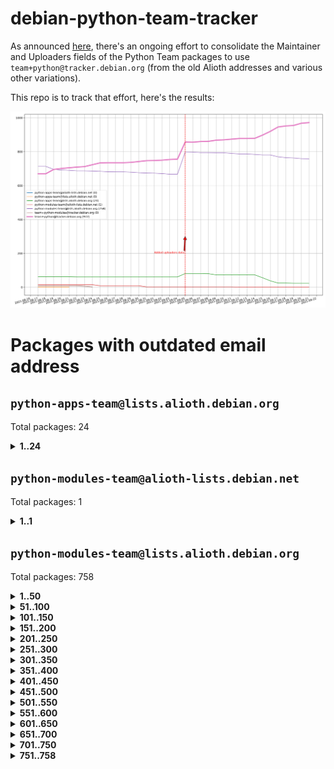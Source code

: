 # debian-python-team-tracker



As announced [here](https://lists.debian.org/debian-python/2021/08/msg00006.html), there's an ongoing effort to consolidate the Maintainer and Uploaders fields of the Python Team packages to use `team+python@tracker.debian.org` (from the old Alioth addresses and various other variations).



This repo is to track that effort, here's the results:



![Python team emails](images/python_team_emails.svg)


# Packages with outdated email address

## `python-apps-team@lists.alioth.debian.org`
Total packages: 24
<details>
<summary><b>1..24</b></summary>


| # | Package | Version |
| --- | --- | --- |
| 1 | [alot](https://tracker.debian.org/alot) | 0.9.1-2 |
| 2 | [archmage](https://tracker.debian.org/archmage) | 1:0.4.2.1-1 |
| 3 | [beets](https://tracker.debian.org/beets) | 1.4.9-7 |
| 4 | [ctop](https://tracker.debian.org/ctop) | 1.0.0-2.1 |
| 5 | [cython](https://tracker.debian.org/cython) | 0.29.14-1 |
| 6 | [db2twitter](https://tracker.debian.org/db2twitter) | 0.6-1.1 |
| 7 | [dodgy](https://tracker.debian.org/dodgy) | 0.1.9-3 |
| 8 | [etm](https://tracker.debian.org/etm) | 3.2.30-1.1 |
| 9 | [firmware-microbit-micropython](https://tracker.debian.org/firmware-microbit-micropython) | 1.0.1-2 |
| 10 | [flatlatex](https://tracker.debian.org/flatlatex) | 0.8-1.1 |
| 11 | [freealchemist](https://tracker.debian.org/freealchemist) | 0.5-1.1 |
| 12 | [kanboard-cli](https://tracker.debian.org/kanboard-cli) | 0.0.2-1.1 |
| 13 | [lightyears](https://tracker.debian.org/lightyears) | 1.4-2 |
| 14 | [muttdown](https://tracker.debian.org/muttdown) | 0.3.4-1 |
| 15 | [pelican](https://tracker.debian.org/pelican) | 4.0.1+dfsg-1.1 |
| 16 | [pipenv](https://tracker.debian.org/pipenv) | 11.9.0-1.1 |
| 17 | [prospector](https://tracker.debian.org/prospector) | 1.1.7-2 |
| 18 | [pybik](https://tracker.debian.org/pybik) | 3.0-3.1 |
| 19 | [radon](https://tracker.debian.org/radon) | 4.1.0+dfsg-1 |
| 20 | [retweet](https://tracker.debian.org/retweet) | 0.10-1.1 |
| 21 | [sen](https://tracker.debian.org/sen) | 0.6.1-0.1 |
| 22 | [sinntp](https://tracker.debian.org/sinntp) | 1.6-1.2 |
| 23 | [smem](https://tracker.debian.org/smem) | 1.5-1.1 |
| 24 | [voltron](https://tracker.debian.org/voltron) | 0.1.7+git20200109-1.1 |
</details>

## `python-modules-team@alioth-lists.debian.net`
Total packages: 1
<details>
<summary><b>1..1</b></summary>


| # | Package | Version |
| --- | --- | --- |
| 1 | [setuptools-scm](https://tracker.debian.org/setuptools-scm) | 4.1.2-3 |
</details>

## `python-modules-team@lists.alioth.debian.org`
Total packages: 758
<details>
<summary><b>1..50</b></summary>


| # | Package | Version |
| --- | --- | --- |
| 1 | [aiowsgi](https://tracker.debian.org/aiowsgi) | 0.7-1.1 |
| 2 | [anorack](https://tracker.debian.org/anorack) | 0.2.7-1 |
| 3 | [anosql](https://tracker.debian.org/anosql) | 1.0.1-1 |
| 4 | [appdirs](https://tracker.debian.org/appdirs) | 1.4.4-1 |
| 5 | [asn1crypto](https://tracker.debian.org/asn1crypto) | 1.4.0-1 |
| 6 | [astral](https://tracker.debian.org/astral) | 1.6.1-2 |
| 7 | [authheaders](https://tracker.debian.org/authheaders) | 0.13.0-1 |
| 8 | [authres](https://tracker.debian.org/authres) | 1.2.0-2 |
| 9 | [automat](https://tracker.debian.org/automat) | 20.2.0-1 |
| 10 | [azure-cosmos-table-python](https://tracker.debian.org/azure-cosmos-table-python) | 1.0.5+git20191025-5 |
| 11 | [babelfish](https://tracker.debian.org/babelfish) | 0.5.4-3 |
| 12 | [bdist-nsi](https://tracker.debian.org/bdist-nsi) | 0.1.5-2 |
| 13 | [behave](https://tracker.debian.org/behave) | 1.2.6-3 |
| 14 | [bernhard](https://tracker.debian.org/bernhard) | 0.2.6-2 |
| 15 | [betamax](https://tracker.debian.org/betamax) | 0.8.1-2 |
| 16 | [bibtexparser](https://tracker.debian.org/bibtexparser) | 1.1.0+ds-3 |
| 17 | [binaryornot](https://tracker.debian.org/binaryornot) | 0.4.4+dfsg-4 |
| 18 | [bitstruct](https://tracker.debian.org/bitstruct) | 8.9.0-1 |
| 19 | [blessings](https://tracker.debian.org/blessings) | 1.6-3 |
| 20 | [blinker](https://tracker.debian.org/blinker) | 1.4+dfsg1-0.3 |
| 21 | [bottleneck](https://tracker.debian.org/bottleneck) | 1.2.1+ds1-2 |
| 22 | [case](https://tracker.debian.org/case) | 1.5.3+dfsg-3 |
| 23 | [celery-batches](https://tracker.debian.org/celery-batches) | 0.2-2 |
| 24 | [celery-haystack](https://tracker.debian.org/celery-haystack) | 0.10-4 |
| 25 | [cerealizer](https://tracker.debian.org/cerealizer) | 0.8.1-3 |
| 26 | [chardet](https://tracker.debian.org/chardet) | 4.0.0-1 |
| 27 | [chargebee-python](https://tracker.debian.org/chargebee-python) | 1.6.6-1 |
| 28 | [chargebee2-python](https://tracker.debian.org/chargebee2-python) | 2.7.3-1 |
| 29 | [circuits](https://tracker.debian.org/circuits) | 3.1.0+ds1-2 |
| 30 | [codicefiscale](https://tracker.debian.org/codicefiscale) | 0.9+ds0-2 |
| 31 | [colorclass](https://tracker.debian.org/colorclass) | 2.2.0-2.1 |
| 32 | [colorspacious](https://tracker.debian.org/colorspacious) | 1.1.2-2 |
| 33 | [commonmark](https://tracker.debian.org/commonmark) | 0.9.1-3 |
| 34 | [configobj](https://tracker.debian.org/configobj) | 5.0.6-4 |
| 35 | [constantly](https://tracker.debian.org/constantly) | 15.1.0-2 |
| 36 | [contextlib2](https://tracker.debian.org/contextlib2) | 0.6.0.post1-1 |
| 37 | [cookiecutter](https://tracker.debian.org/cookiecutter) | 1.6.0-4 |
| 38 | [coreapi](https://tracker.debian.org/coreapi) | 2.3.3-4 |
| 39 | [coreschema](https://tracker.debian.org/coreschema) | 0.0.4-3 |
| 40 | [cov-core](https://tracker.debian.org/cov-core) | 1.15.0-3 |
| 41 | [cppy](https://tracker.debian.org/cppy) | 1.1.0-2 |
| 42 | [cram](https://tracker.debian.org/cram) | 0.7-4 |
| 43 | [cssutils](https://tracker.debian.org/cssutils) | 1.0.2-3 |
| 44 | [d2to1](https://tracker.debian.org/d2to1) | 0.2.12-2 |
| 45 | [deap](https://tracker.debian.org/deap) | 1.3.1-2 |
| 46 | [debiancontributors](https://tracker.debian.org/debiancontributors) | 0.7.8-2 |
| 47 | [defusedxml](https://tracker.debian.org/defusedxml) | 0.6.0-2 |
| 48 | [devpi-common](https://tracker.debian.org/devpi-common) | 3.2.2-1.1 |
| 49 | [django-ajax-selects](https://tracker.debian.org/django-ajax-selects) | 1.7.0-3 |
| 50 | [django-anymail](https://tracker.debian.org/django-anymail) | 7.1.0-1 |
</details>
<details>
<summary><b>51..100</b></summary>

| # | Package | Version |
| --- | --- | --- |
| 51 | [django-bitfield](https://tracker.debian.org/django-bitfield) | 1.9.6-2 |
| 52 | [django-countries](https://tracker.debian.org/django-countries) | 6.0-1 |
| 53 | [django-dirtyfields](https://tracker.debian.org/django-dirtyfields) | 1.3.1-2 |
| 54 | [django-downloadview](https://tracker.debian.org/django-downloadview) | 2.1.1-1 |
| 55 | [django-environ](https://tracker.debian.org/django-environ) | 0.4.4-2 |
| 56 | [django-filter](https://tracker.debian.org/django-filter) | 2.4.0-1 |
| 57 | [django-fsm-admin](https://tracker.debian.org/django-fsm-admin) | 1.2.4-2 |
| 58 | [django-guardian](https://tracker.debian.org/django-guardian) | 2.0.0-2 |
| 59 | [django-hvad](https://tracker.debian.org/django-hvad) | 1.8.0-1.1 |
| 60 | [django-impersonate](https://tracker.debian.org/django-impersonate) | 1.5-1 |
| 61 | [django-js-reverse](https://tracker.debian.org/django-js-reverse) | 0.7.3-1.1 |
| 62 | [django-macaddress](https://tracker.debian.org/django-macaddress) | 1.5.0-2 |
| 63 | [django-maintenancemode](https://tracker.debian.org/django-maintenancemode) | 0.11.3-1 |
| 64 | [django-markupfield](https://tracker.debian.org/django-markupfield) | 2.0.0-1 |
| 65 | [django-memoize](https://tracker.debian.org/django-memoize) | 2.2.0+dfsg-1 |
| 66 | [django-nose](https://tracker.debian.org/django-nose) | 1.4.6-2.1 |
| 67 | [django-notification](https://tracker.debian.org/django-notification) | 1.2.0-3 |
| 68 | [django-organizations](https://tracker.debian.org/django-organizations) | 1.1.2-1 |
| 69 | [django-pagination](https://tracker.debian.org/django-pagination) | 1.0.7-4 |
| 70 | [django-paintstore](https://tracker.debian.org/django-paintstore) | 0.2-4 |
| 71 | [django-picklefield](https://tracker.debian.org/django-picklefield) | 3.0.1-1 |
| 72 | [django-pipeline](https://tracker.debian.org/django-pipeline) | 1.6.14-3 |
| 73 | [django-q](https://tracker.debian.org/django-q) | 1.2.1-1 |
| 74 | [django-recurrence](https://tracker.debian.org/django-recurrence) | 1.10.3-1 |
| 75 | [django-redis-sessions](https://tracker.debian.org/django-redis-sessions) | 0.6.1-2 |
| 76 | [django-sass-processor](https://tracker.debian.org/django-sass-processor) | 0.8.2-1 |
| 77 | [django-setuptest](https://tracker.debian.org/django-setuptest) | 0.2.1-4 |
| 78 | [django-simple-redis-admin](https://tracker.debian.org/django-simple-redis-admin) | 1.4.0-2 |
| 79 | [django-stronghold](https://tracker.debian.org/django-stronghold) | 0.3.0+debian-2 |
| 80 | [django-uwsgi](https://tracker.debian.org/django-uwsgi) | 0.2.2-2 |
| 81 | [django-webpack-loader](https://tracker.debian.org/django-webpack-loader) | 0.6.0-2 |
| 82 | [django-websocket-redis](https://tracker.debian.org/django-websocket-redis) | 0.4.7-2 |
| 83 | [django-wkhtmltopdf](https://tracker.debian.org/django-wkhtmltopdf) | 3.3.0-1 |
| 84 | [django-xmlrpc](https://tracker.debian.org/django-xmlrpc) | 0.1.8-2 |
| 85 | [djangorestframework-api-key](https://tracker.debian.org/djangorestframework-api-key) | 2.0.0-2 |
| 86 | [djangorestframework-filters](https://tracker.debian.org/djangorestframework-filters) | 1.0.0.dev0-1 |
| 87 | [dkimpy](https://tracker.debian.org/dkimpy) | 1.0.5-1 |
| 88 | [dnsdiag](https://tracker.debian.org/dnsdiag) | 1.7.0-1 |
| 89 | [dnspython](https://tracker.debian.org/dnspython) | 2.0.0-1 |
| 90 | [dockerpty](https://tracker.debian.org/dockerpty) | 0.4.1-2 |
| 91 | [dominate](https://tracker.debian.org/dominate) | 2.3.1-2 |
| 92 | [doublex](https://tracker.debian.org/doublex) | 1.9.2-1 |
| 93 | [drf-generators](https://tracker.debian.org/drf-generators) | 0.5.0-1 |
| 94 | [easyprocess](https://tracker.debian.org/easyprocess) | 0.2.5-2 |
| 95 | [elasticsearch-curator](https://tracker.debian.org/elasticsearch-curator) | 5.8.1-1 |
| 96 | [entrypoints](https://tracker.debian.org/entrypoints) | 0.3-3 |
| 97 | [enum34](https://tracker.debian.org/enum34) | 1.1.6-4 |
| 98 | [enzyme](https://tracker.debian.org/enzyme) | 0.4.1-2 |
| 99 | [exam](https://tracker.debian.org/exam) | 0.10.5-3 |
| 100 | [factory-boy](https://tracker.debian.org/factory-boy) | 2.11.1-3 |
</details>
<details>
<summary><b>101..150</b></summary>

| # | Package | Version |
| --- | --- | --- |
| 101 | [faker](https://tracker.debian.org/faker) | 0.9.3-0.1 |
| 102 | [fakesleep](https://tracker.debian.org/fakesleep) | 0.1-2 |
| 103 | [fastchunking](https://tracker.debian.org/fastchunking) | 0.0.3-2 |
| 104 | [fastkml](https://tracker.debian.org/fastkml) | 0.11-3 |
| 105 | [feedgenerator](https://tracker.debian.org/feedgenerator) | 1.9-2 |
| 106 | [flake8-docstrings](https://tracker.debian.org/flake8-docstrings) | 1.1.0-1.1 |
| 107 | [flake8-polyfill](https://tracker.debian.org/flake8-polyfill) | 1.0.2-2 |
| 108 | [flask-api](https://tracker.debian.org/flask-api) | 1.1+dfsg-1.1 |
| 109 | [flask-assets](https://tracker.debian.org/flask-assets) | 2.0-1 |
| 110 | [flask-babelex](https://tracker.debian.org/flask-babelex) | 0.9.4-1 |
| 111 | [flask-bcrypt](https://tracker.debian.org/flask-bcrypt) | 0.7.1-2 |
| 112 | [flask-compress](https://tracker.debian.org/flask-compress) | 1.4.0-3 |
| 113 | [flask-gravatar](https://tracker.debian.org/flask-gravatar) | 0.4.2-2 |
| 114 | [flask-htmlmin](https://tracker.debian.org/flask-htmlmin) | 1.3.2-2 |
| 115 | [flask-ldapconn](https://tracker.debian.org/flask-ldapconn) | 0.7.2-1.1 |
| 116 | [flask-limiter](https://tracker.debian.org/flask-limiter) | 1.0.1-2 |
| 117 | [flask-login](https://tracker.debian.org/flask-login) | 0.5.0-1 |
| 118 | [flask-mail](https://tracker.debian.org/flask-mail) | 0.9.1+dfsg1-1.1 |
| 119 | [flask-mongoengine](https://tracker.debian.org/flask-mongoengine) | 0.9.3-4 |
| 120 | [flask-multistatic](https://tracker.debian.org/flask-multistatic) | 1.0-2 |
| 121 | [flask-paranoid](https://tracker.debian.org/flask-paranoid) | 0.2.0-3.1 |
| 122 | [flask-principal](https://tracker.debian.org/flask-principal) | 0.4.0-2 |
| 123 | [flask-script](https://tracker.debian.org/flask-script) | 2.0.6-2 |
| 124 | [flask-silk](https://tracker.debian.org/flask-silk) | 0.2-18 |
| 125 | [flask-wtf](https://tracker.debian.org/flask-wtf) | 0.14.3-1 |
| 126 | [flufl.bounce](https://tracker.debian.org/flufl.bounce) | 3.0.1-1 |
| 127 | [flufl.enum](https://tracker.debian.org/flufl.enum) | 4.1.1-3 |
| 128 | [flufl.i18n](https://tracker.debian.org/flufl.i18n) | 3.0.1-1 |
| 129 | [flufl.lock](https://tracker.debian.org/flufl.lock) | 5.0.1-1 |
| 130 | [flufl.password](https://tracker.debian.org/flufl.password) | 1.3-3 |
| 131 | [flufl.testing](https://tracker.debian.org/flufl.testing) | 0.7-2 |
| 132 | [freetype-py](https://tracker.debian.org/freetype-py) | 2.2.0-1 |
| 133 | [gerritlib](https://tracker.debian.org/gerritlib) | 0.8.0-2 |
| 134 | [gmplot](https://tracker.debian.org/gmplot) | 1.2.0-2 |
| 135 | [gpxpy](https://tracker.debian.org/gpxpy) | 1.4.2-1 |
| 136 | [gtextfsm](https://tracker.debian.org/gtextfsm) | 1.1.0-2 |
| 137 | [gtts](https://tracker.debian.org/gtts) | 2.0.3-1 |
| 138 | [gtts-token](https://tracker.debian.org/gtts-token) | 1.1.3-1 |
| 139 | [guzzle-sphinx-theme](https://tracker.debian.org/guzzle-sphinx-theme) | 0.7.11-5 |
| 140 | [hachoir](https://tracker.debian.org/hachoir) | 3.1.0+dfsg-3 |
| 141 | [haproxy-log-analysis](https://tracker.debian.org/haproxy-log-analysis) | 2.0~b0-2 |
| 142 | [heapdict](https://tracker.debian.org/heapdict) | 1.0.1-1 |
| 143 | [hiro](https://tracker.debian.org/hiro) | 0.5-2 |
| 144 | [httpx](https://tracker.debian.org/httpx) | 0.16.1-1 |
| 145 | [hyperlink](https://tracker.debian.org/hyperlink) | 19.0.0-2 |
| 146 | [hypothesis-auto](https://tracker.debian.org/hypothesis-auto) | 1.1.4-2 |
| 147 | [importmagic](https://tracker.debian.org/importmagic) | 0.1.7-2 |
| 148 | [inflection](https://tracker.debian.org/inflection) | 0.3.1-2 |
| 149 | [ipdb](https://tracker.debian.org/ipdb) | 0.13.3-1 |
| 150 | [isodate](https://tracker.debian.org/isodate) | 0.6.0-2 |
</details>
<details>
<summary><b>151..200</b></summary>

| # | Package | Version |
| --- | --- | --- |
| 151 | [itypes](https://tracker.debian.org/itypes) | 1.1.0-4 |
| 152 | [jaraco.itertools](https://tracker.debian.org/jaraco.itertools) | 2.0.1-4 |
| 153 | [javaproperties](https://tracker.debian.org/javaproperties) | 0.7.0-1 |
| 154 | [jinja2-time](https://tracker.debian.org/jinja2-time) | 0.2.0-2 |
| 155 | [jpy](https://tracker.debian.org/jpy) | 0.9.0-3 |
| 156 | [jpylyzer](https://tracker.debian.org/jpylyzer) | 2.0.0-3 |
| 157 | [json-tricks](https://tracker.debian.org/json-tricks) | 3.11.0-2 |
| 158 | [jsonhyperschema-codec](https://tracker.debian.org/jsonhyperschema-codec) | 1.0.3-2 |
| 159 | [jsonpickle](https://tracker.debian.org/jsonpickle) | 1.2-1 |
| 160 | [junos-eznc](https://tracker.debian.org/junos-eznc) | 2.1.7-3 |
| 161 | [jupyter-sphinx-theme](https://tracker.debian.org/jupyter-sphinx-theme) | 0.0.6+ds1-10 |
| 162 | [kitchen](https://tracker.debian.org/kitchen) | 1.2.6-2 |
| 163 | [kivy](https://tracker.debian.org/kivy) | 1.11.0-2 |
| 164 | [kiwisolver](https://tracker.debian.org/kiwisolver) | 1.3.1-1 |
| 165 | [lazr.delegates](https://tracker.debian.org/lazr.delegates) | 2.0.3-2 |
| 166 | [lazr.smtptest](https://tracker.debian.org/lazr.smtptest) | 2.0.3-2 |
| 167 | [lexicon](https://tracker.debian.org/lexicon) | 3.3.17-1 |
| 168 | [libthumbor](https://tracker.debian.org/libthumbor) | 1.3.3-2 |
| 169 | [logilab-constraint](https://tracker.debian.org/logilab-constraint) | 0.6.0-2 |
| 170 | [mako](https://tracker.debian.org/mako) | 1.1.3+ds1-2 |
| 171 | [mando](https://tracker.debian.org/mando) | 0.6.4-5 |
| 172 | [manuel](https://tracker.debian.org/manuel) | 1.10.1-2 |
| 173 | [markupsafe](https://tracker.debian.org/markupsafe) | 1.1.1-1 |
| 174 | [mercurial-extension-utils](https://tracker.debian.org/mercurial-extension-utils) | 1.5.1-1 |
| 175 | [mercurial-extension-utils](https://tracker.debian.org/mercurial-extension-utils) | 1.5.1-3 |
| 176 | [mercurial-keyring](https://tracker.debian.org/mercurial-keyring) | 1.3.1-3 |
| 177 | [microsoft-authentication-extensions-for-python](https://tracker.debian.org/microsoft-authentication-extensions-for-python) | 0.3.0-1 |
| 178 | [milksnake](https://tracker.debian.org/milksnake) | 0.1.5-1 |
| 179 | [mimerender](https://tracker.debian.org/mimerender) | 0.6.0-2 |
| 180 | [mmllib](https://tracker.debian.org/mmllib) | 0.3.0.post1-2 |
| 181 | [mockldap](https://tracker.debian.org/mockldap) | 0.3.0-4 |
| 182 | [modernize](https://tracker.debian.org/modernize) | 0.7-2 |
| 183 | [moksha.common](https://tracker.debian.org/moksha.common) | 1.2.5-4 |
| 184 | [more-itertools](https://tracker.debian.org/more-itertools) | 4.2.0-3 |
| 185 | [mrtparse](https://tracker.debian.org/mrtparse) | 1.6-2 |
| 186 | [multiprocess](https://tracker.debian.org/multiprocess) | 0.70.11.1-1 |
| 187 | [musicbrainzngs](https://tracker.debian.org/musicbrainzngs) | 0.7.1-2 |
| 188 | [mutagen](https://tracker.debian.org/mutagen) | 1.45.1-2 |
| 189 | [mwic](https://tracker.debian.org/mwic) | 0.7.8-1 |
| 190 | [mysql-connector-python](https://tracker.debian.org/mysql-connector-python) | 8.0.15-2 |
| 191 | [nb2plots](https://tracker.debian.org/nb2plots) | 0.6-2 |
| 192 | [netifaces](https://tracker.debian.org/netifaces) | 0.10.9-0.2 |
| 193 | [netmiko](https://tracker.debian.org/netmiko) | 2.4.2-1 |
| 194 | [networkx](https://tracker.debian.org/networkx) | 2.5+ds-2 |
| 195 | [nose](https://tracker.debian.org/nose) | 1.3.7-6 |
| 196 | [nose](https://tracker.debian.org/nose) | 1.3.7-7 |
| 197 | [nose2](https://tracker.debian.org/nose2) | 0.9.2-1 |
| 198 | [nose2-cov](https://tracker.debian.org/nose2-cov) | 1.0a4-3 |
| 199 | [ntplib](https://tracker.debian.org/ntplib) | 0.3.3-2 |
| 200 | [numpy-stl](https://tracker.debian.org/numpy-stl) | 2.9.0-1 |
</details>
<details>
<summary><b>201..250</b></summary>

| # | Package | Version |
| --- | --- | --- |
| 201 | [numpydoc](https://tracker.debian.org/numpydoc) | 1.1.0-3 |
| 202 | [obsub](https://tracker.debian.org/obsub) | 0.2-4 |
| 203 | [okasha](https://tracker.debian.org/okasha) | 0.2.4-4 |
| 204 | [overpass](https://tracker.debian.org/overpass) | 0.7-1 |
| 205 | [paramiko](https://tracker.debian.org/paramiko) | 2.7.2-1 |
| 206 | [pastescript](https://tracker.debian.org/pastescript) | 2.0.2-4 |
| 207 | [pcapy](https://tracker.debian.org/pcapy) | 0.11.4-2 |
| 208 | [pdfkit](https://tracker.debian.org/pdfkit) | 0.6.1-2 |
| 209 | [pep8](https://tracker.debian.org/pep8) | 1.7.1-9 |
| 210 | [pep8-naming](https://tracker.debian.org/pep8-naming) | 0.10.0-1 |
| 211 | [pg8000](https://tracker.debian.org/pg8000) | 1.10.6-2 |
| 212 | [pidcat](https://tracker.debian.org/pidcat) | 2.1.0-4 |
| 213 | [pilkit](https://tracker.debian.org/pilkit) | 2.0-3 |
| 214 | [plastex](https://tracker.debian.org/plastex) | 2.1-2 |
| 215 | [ply](https://tracker.debian.org/ply) | 3.11-4 |
| 216 | [portio](https://tracker.debian.org/portio) | 0.5-4 |
| 217 | [postgresfixture](https://tracker.debian.org/postgresfixture) | 0.4.2-1 |
| 218 | [power](https://tracker.debian.org/power) | 1.4+dfsg-4 |
| 219 | [pprintpp](https://tracker.debian.org/pprintpp) | 0.4.0-2 |
| 220 | [preggy](https://tracker.debian.org/preggy) | 1.4.4-1 |
| 221 | [prettytable](https://tracker.debian.org/prettytable) | 0.7.2-5 |
| 222 | [proxmoxer](https://tracker.debian.org/proxmoxer) | 1.0.3-2 |
| 223 | [ptable](https://tracker.debian.org/ptable) | 0.9.2-2 |
| 224 | [py-macaroon-bakery](https://tracker.debian.org/py-macaroon-bakery) | 1.3.1-1 |
| 225 | [py-radix](https://tracker.debian.org/py-radix) | 0.10.0-3 |
| 226 | [py3dns](https://tracker.debian.org/py3dns) | 3.2.1-1 |
| 227 | [pyacoustid](https://tracker.debian.org/pyacoustid) | 1.2.0-2 |
| 228 | [pyasn1](https://tracker.debian.org/pyasn1) | 0.4.8-1 |
| 229 | [pybindgen](https://tracker.debian.org/pybindgen) | 0.20.0+dfsg1-2 |
| 230 | [pycairo](https://tracker.debian.org/pycairo) | 1.16.2-3 |
| 231 | [pycairo](https://tracker.debian.org/pycairo) | 1.16.2-4 |
| 232 | [pycallgraph](https://tracker.debian.org/pycallgraph) | 1.1.3-1.2 |
| 233 | [pycares](https://tracker.debian.org/pycares) | 3.1.1-1 |
| 234 | [pychm](https://tracker.debian.org/pychm) | 0.8.6-2 |
| 235 | [pycifrw](https://tracker.debian.org/pycifrw) | 4.4-2 |
| 236 | [pyclamd](https://tracker.debian.org/pyclamd) | 0.4.0-2 |
| 237 | [pycodestyle](https://tracker.debian.org/pycodestyle) | 2.6.0-1 |
| 238 | [pycparser](https://tracker.debian.org/pycparser) | 2.20-3 |
| 239 | [pycryptodome](https://tracker.debian.org/pycryptodome) | 3.9.7+dfsg1-1 |
| 240 | [pycxx](https://tracker.debian.org/pycxx) | 7.1.4-0.1 |
| 241 | [pydbus](https://tracker.debian.org/pydbus) | 0.6.0-4 |
| 242 | [pydenticon](https://tracker.debian.org/pydenticon) | 0.3.1-2 |
| 243 | [pydispatcher](https://tracker.debian.org/pydispatcher) | 2.0.5-2 |
| 244 | [pydle](https://tracker.debian.org/pydle) | 0.9.4-2 |
| 245 | [pyeapi](https://tracker.debian.org/pyeapi) | 0.8.1-2 |
| 246 | [pyee](https://tracker.debian.org/pyee) | 7.0.2-1 |
| 247 | [pyenchant](https://tracker.debian.org/pyenchant) | 3.2.0-1 |
| 248 | [pyfg](https://tracker.debian.org/pyfg) | 0.50-2 |
| 249 | [pyfiglet](https://tracker.debian.org/pyfiglet) | 0.8.0+dfsg-1 |
| 250 | [pyfribidi](https://tracker.debian.org/pyfribidi) | 0.12.0+repack-7 |
</details>
<details>
<summary><b>251..300</b></summary>

| # | Package | Version |
| --- | --- | --- |
| 251 | [pygame](https://tracker.debian.org/pygame) | 1.9.6+dfsg-2 |
| 252 | [pygeoif](https://tracker.debian.org/pygeoif) | 0.7-2 |
| 253 | [pygithub](https://tracker.debian.org/pygithub) | 1.43.7-1 |
| 254 | [pygments](https://tracker.debian.org/pygments) | 2.3.1+dfsg-3 |
| 255 | [pygtail](https://tracker.debian.org/pygtail) | 0.6.1-2 |
| 256 | [pygtkspellcheck](https://tracker.debian.org/pygtkspellcheck) | 4.0.5-2 |
| 257 | [pyhamcrest](https://tracker.debian.org/pyhamcrest) | 1.9.0-3 |
| 258 | [pyicu](https://tracker.debian.org/pyicu) | 2.5-1 |
| 259 | [pyinotify](https://tracker.debian.org/pyinotify) | 0.9.6-1.3 |
| 260 | [pyiosxr](https://tracker.debian.org/pyiosxr) | 0.52-1.1 |
| 261 | [pyjavaproperties](https://tracker.debian.org/pyjavaproperties) | 0.7-2 |
| 262 | [pyjokes](https://tracker.debian.org/pyjokes) | 0.5.0-3 |
| 263 | [pykcs11](https://tracker.debian.org/pykcs11) | 1.5.10-1 |
| 264 | [pylama](https://tracker.debian.org/pylama) | 7.4.3-3 |
| 265 | [pylibmc](https://tracker.debian.org/pylibmc) | 1.5.2-3 |
| 266 | [pylint-celery](https://tracker.debian.org/pylint-celery) | 0.3-5 |
| 267 | [pylint-common](https://tracker.debian.org/pylint-common) | 0.2.5-4 |
| 268 | [pylint-django](https://tracker.debian.org/pylint-django) | 2.0.13-1 |
| 269 | [pylint-flask](https://tracker.debian.org/pylint-flask) | 0.5-4 |
| 270 | [pylint-plugin-utils](https://tracker.debian.org/pylint-plugin-utils) | 0.6-1 |
| 271 | [pymacs](https://tracker.debian.org/pymacs) | 0.25-3 |
| 272 | [pymilter](https://tracker.debian.org/pymilter) | 1.0.4-2 |
| 273 | [pymodbus](https://tracker.debian.org/pymodbus) | 2.1.0+dfsg-2 |
| 274 | [pymssql](https://tracker.debian.org/pymssql) | 2.1.4+dfsg-3 |
| 275 | [pymupdf](https://tracker.debian.org/pymupdf) | 1.17.4+ds1-2 |
| 276 | [pynag](https://tracker.debian.org/pynag) | 1.1.2+dfsg-2 |
| 277 | [pynliner](https://tracker.debian.org/pynliner) | 0.8.0-2 |
| 278 | [pyopengl](https://tracker.debian.org/pyopengl) | 3.1.5+dfsg-1 |
| 279 | [pypandoc](https://tracker.debian.org/pypandoc) | 1.5+ds0-1 |
| 280 | [pyparsing](https://tracker.debian.org/pyparsing) | 2.4.7-1 |
| 281 | [pyphen](https://tracker.debian.org/pyphen) | 0.9.5-3 |
| 282 | [pyprind](https://tracker.debian.org/pyprind) | 2.11.2-2 |
| 283 | [pyquery](https://tracker.debian.org/pyquery) | 1.2.9-4 |
| 284 | [pyrad](https://tracker.debian.org/pyrad) | 2.1-2 |
| 285 | [pyrfc3339](https://tracker.debian.org/pyrfc3339) | 1.1-2 |
| 286 | [pyrsistent](https://tracker.debian.org/pyrsistent) | 0.15.5-1 |
| 287 | [pysendfile](https://tracker.debian.org/pysendfile) | 2.0.1-3 |
| 288 | [pysimplesoap](https://tracker.debian.org/pysimplesoap) | 1.16.2-3 |
| 289 | [pysmi](https://tracker.debian.org/pysmi) | 0.3.2-2 |
| 290 | [pysodium](https://tracker.debian.org/pysodium) | 0.7.0-2 |
| 291 | [pyspf](https://tracker.debian.org/pyspf) | 2.0.14-2 |
| 292 | [pysrt](https://tracker.debian.org/pysrt) | 1.0.1-2 |
| 293 | [pyssim](https://tracker.debian.org/pyssim) | 0.2-2 |
| 294 | [pystemd](https://tracker.debian.org/pystemd) | 0.7.0-4 |
| 295 | [pysubnettree](https://tracker.debian.org/pysubnettree) | 0.33-1 |
| 296 | [pytaglib](https://tracker.debian.org/pytaglib) | 0.3.6+dfsg-2 |
| 297 | [pytds](https://tracker.debian.org/pytds) | 1.10.0-1 |
| 298 | [pytest-arraydiff](https://tracker.debian.org/pytest-arraydiff) | 0.3-1 |
| 299 | [pytest-bdd](https://tracker.debian.org/pytest-bdd) | 3.2.1-1 |
| 300 | [pytest-cookies](https://tracker.debian.org/pytest-cookies) | 0.4.0-1 |
</details>
<details>
<summary><b>301..350</b></summary>

| # | Package | Version |
| --- | --- | --- |
| 301 | [pytest-django](https://tracker.debian.org/pytest-django) | 3.5.1-1 |
| 302 | [pytest-expect](https://tracker.debian.org/pytest-expect) | 1.1.0-2 |
| 303 | [pytest-forked](https://tracker.debian.org/pytest-forked) | 1.3.0-1 |
| 304 | [pytest-helpers-namespace](https://tracker.debian.org/pytest-helpers-namespace) | 2019.1.8-1 |
| 305 | [pytest-httpbin](https://tracker.debian.org/pytest-httpbin) | 1.0.0-2 |
| 306 | [pytest-instafail](https://tracker.debian.org/pytest-instafail) | 0.4.2-1 |
| 307 | [pytest-remotedata](https://tracker.debian.org/pytest-remotedata) | 0.3.2-1 |
| 308 | [pytest-runner](https://tracker.debian.org/pytest-runner) | 2.11.1-1.2 |
| 309 | [pytest-sugar](https://tracker.debian.org/pytest-sugar) | 0.9.4-1 |
| 310 | [pytest-tornado](https://tracker.debian.org/pytest-tornado) | 0.8.1-1 |
| 311 | [pytest-vcr](https://tracker.debian.org/pytest-vcr) | 1.0.2-2 |
| 312 | [pytest-xvfb](https://tracker.debian.org/pytest-xvfb) | 1.2.0-1 |
| 313 | [python-activipy](https://tracker.debian.org/python-activipy) | 0.1-7 |
| 314 | [python-adal](https://tracker.debian.org/python-adal) | 1.2.2-1 |
| 315 | [python-agate](https://tracker.debian.org/python-agate) | 1.6.1-1 |
| 316 | [python-agate-excel](https://tracker.debian.org/python-agate-excel) | 0.2.3-1 |
| 317 | [python-aiohttp-security](https://tracker.debian.org/python-aiohttp-security) | 0.4.0-2 |
| 318 | [python-aiohttp-session](https://tracker.debian.org/python-aiohttp-session) | 2.9.0-2 |
| 319 | [python-aioinflux](https://tracker.debian.org/python-aioinflux) | 0.9.0-2 |
| 320 | [python-aiomeasures](https://tracker.debian.org/python-aiomeasures) | 0.5.14-3 |
| 321 | [python-altair](https://tracker.debian.org/python-altair) | 4.0.1-2 |
| 322 | [python-altgraph](https://tracker.debian.org/python-altgraph) | 0.17+ds0-1 |
| 323 | [python-amqplib](https://tracker.debian.org/python-amqplib) | 1.0.2-2 |
| 324 | [python-anyjson](https://tracker.debian.org/python-anyjson) | 0.3.3-2 |
| 325 | [python-apptools](https://tracker.debian.org/python-apptools) | 4.5.0-1.1 |
| 326 | [python-aptly](https://tracker.debian.org/python-aptly) | 0.12.10-2 |
| 327 | [python-argon2](https://tracker.debian.org/python-argon2) | 18.3.0-2 |
| 328 | [python-args](https://tracker.debian.org/python-args) | 0.1.0-3 |
| 329 | [python-arpy](https://tracker.debian.org/python-arpy) | 1.1.1-4 |
| 330 | [python-astor](https://tracker.debian.org/python-astor) | 0.8.1-1 |
| 331 | [python-async-timeout](https://tracker.debian.org/python-async-timeout) | 3.0.1-1.1 |
| 332 | [python-azure-devtools](https://tracker.debian.org/python-azure-devtools) | 1.2.0-1 |
| 333 | [python-base58](https://tracker.debian.org/python-base58) | 1.0.3-1.1 |
| 334 | [python-bcdoc](https://tracker.debian.org/python-bcdoc) | 0.16.0-2 |
| 335 | [python-bioblend](https://tracker.debian.org/python-bioblend) | 0.7.0-3 |
| 336 | [python-bitbucket-api](https://tracker.debian.org/python-bitbucket-api) | 0.5.0-3 |
| 337 | [python-box](https://tracker.debian.org/python-box) | 3.4.6-2 |
| 338 | [python-btrees](https://tracker.debian.org/python-btrees) | 4.3.1-2 |
| 339 | [python-cachecontrol](https://tracker.debian.org/python-cachecontrol) | 0.12.6-1 |
| 340 | [python-can](https://tracker.debian.org/python-can) | 3.3.2.final~github-2 |
| 341 | [python-cement](https://tracker.debian.org/python-cement) | 2.10.0-2 |
| 342 | [python-cerberus](https://tracker.debian.org/python-cerberus) | 1.3.2-1 |
| 343 | [python-click](https://tracker.debian.org/python-click) | 7.1.2-1 |
| 344 | [python-click-log](https://tracker.debian.org/python-click-log) | 0.2.1-2 |
| 345 | [python-click-threading](https://tracker.debian.org/python-click-threading) | 0.4.4-2 |
| 346 | [python-clint](https://tracker.debian.org/python-clint) | 0.5.1-3 |
| 347 | [python-cluster](https://tracker.debian.org/python-cluster) | 1.3.3-3 |
| 348 | [python-cmarkgfm](https://tracker.debian.org/python-cmarkgfm) | 0.4.2-1 |
| 349 | [python-coloredlogs](https://tracker.debian.org/python-coloredlogs) | 7.3-2 |
| 350 | [python-colour](https://tracker.debian.org/python-colour) | 0.1.5-2 |
</details>
<details>
<summary><b>351..400</b></summary>

| # | Package | Version |
| --- | --- | --- |
| 351 | [python-commentjson](https://tracker.debian.org/python-commentjson) | 0.8.3-2 |
| 352 | [python-consul](https://tracker.debian.org/python-consul) | 0.7.1-1.1 |
| 353 | [python-cookies](https://tracker.debian.org/python-cookies) | 2.2.1-3 |
| 354 | [python-cpuinfo](https://tracker.debian.org/python-cpuinfo) | 5.0.0-2 |
| 355 | [python-crcmod](https://tracker.debian.org/python-crcmod) | 1.7+dfsg-2 |
| 356 | [python-cs](https://tracker.debian.org/python-cs) | 2.7.1-1 |
| 357 | [python-cssselect2](https://tracker.debian.org/python-cssselect2) | 0.3.0-1 |
| 358 | [python-cycler](https://tracker.debian.org/python-cycler) | 0.10.0-3 |
| 359 | [python-daiquiri](https://tracker.debian.org/python-daiquiri) | 1.6.0-1 |
| 360 | [python-dbfread](https://tracker.debian.org/python-dbfread) | 2.0.7-3 |
| 361 | [python-decorator](https://tracker.debian.org/python-decorator) | 4.4.2-2 |
| 362 | [python-demjson](https://tracker.debian.org/python-demjson) | 2.2.4-5 |
| 363 | [python-diaspy](https://tracker.debian.org/python-diaspy) | 0.6.0-2 |
| 364 | [python-dict2xml](https://tracker.debian.org/python-dict2xml) | 1.7.0-1 |
| 365 | [python-dictobj](https://tracker.debian.org/python-dictobj) | 0.4-4 |
| 366 | [python-distro](https://tracker.debian.org/python-distro) | 1.5.0-1 |
| 367 | [python-distutils-extra](https://tracker.debian.org/python-distutils-extra) | 2.45 |
| 368 | [python-django-braces](https://tracker.debian.org/python-django-braces) | 1.14.0-1 |
| 369 | [python-django-casclient](https://tracker.debian.org/python-django-casclient) | 1.5.3-1 |
| 370 | [python-django-dbconn-retry](https://tracker.debian.org/python-django-dbconn-retry) | 0.1.5-1.1 |
| 371 | [python-django-etcd-settings](https://tracker.debian.org/python-django-etcd-settings) | 0.1.13+dfsg-3 |
| 372 | [python-django-gravatar2](https://tracker.debian.org/python-django-gravatar2) | 1.4.4-2 |
| 373 | [python-django-imagekit](https://tracker.debian.org/python-django-imagekit) | 4.0.2-3 |
| 374 | [python-django-jsonfield](https://tracker.debian.org/python-django-jsonfield) | 1.4.0-2 |
| 375 | [python-django-ordered-model](https://tracker.debian.org/python-django-ordered-model) | 3.4.1-1 |
| 376 | [python-django-push-notifications](https://tracker.debian.org/python-django-push-notifications) | 1.4.1-1 |
| 377 | [python-django-rest-framework-guardian](https://tracker.debian.org/python-django-rest-framework-guardian) | 0.3.0-2 |
| 378 | [python-django-rest-hooks](https://tracker.debian.org/python-django-rest-hooks) | 1.6.0-1.1 |
| 379 | [python-django-rules](https://tracker.debian.org/python-django-rules) | 2.2.0-1 |
| 380 | [python-django-simple-history](https://tracker.debian.org/python-django-simple-history) | 2.7.0-1.1 |
| 381 | [python-django-split-settings](https://tracker.debian.org/python-django-split-settings) | 0.3.0-2 |
| 382 | [python-dmidecode](https://tracker.debian.org/python-dmidecode) | 3.12.2-11 |
| 383 | [python-dnslib](https://tracker.debian.org/python-dnslib) | 0.9.14-1 |
| 384 | [python-docutils](https://tracker.debian.org/python-docutils) | 0.16+dfsg-2 |
| 385 | [python-doubleratchet](https://tracker.debian.org/python-doubleratchet) | 0.6.0-2 |
| 386 | [python-dpkt](https://tracker.debian.org/python-dpkt) | 1.9.2-2 |
| 387 | [python-dynaconf](https://tracker.debian.org/python-dynaconf) | 2.2.3-2 |
| 388 | [python-easywebdav](https://tracker.debian.org/python-easywebdav) | 1.2.0-8 |
| 389 | [python-eliot](https://tracker.debian.org/python-eliot) | 1.11.0-1 |
| 390 | [python-enable](https://tracker.debian.org/python-enable) | 4.8.1-1 |
| 391 | [python-envisage](https://tracker.debian.org/python-envisage) | 4.9.0-2.1 |
| 392 | [python-envparse](https://tracker.debian.org/python-envparse) | 0.2.0-2 |
| 393 | [python-envs](https://tracker.debian.org/python-envs) | 1.2.6-1.1 |
| 394 | [python-epc](https://tracker.debian.org/python-epc) | 0.0.5-3 |
| 395 | [python-etcd](https://tracker.debian.org/python-etcd) | 0.4.5-2 |
| 396 | [python-ethtool](https://tracker.debian.org/python-ethtool) | 0.14-3 |
| 397 | [python-ewmh](https://tracker.debian.org/python-ewmh) | 0.1.6-2 |
| 398 | [python-exchangelib](https://tracker.debian.org/python-exchangelib) | 3.2.0-1 |
| 399 | [python-exotel](https://tracker.debian.org/python-exotel) | 0.1.5-2 |
| 400 | [python-fastimport](https://tracker.debian.org/python-fastimport) | 0.9.8-5 |
</details>
<details>
<summary><b>401..450</b></summary>

| # | Package | Version |
| --- | --- | --- |
| 401 | [python-feather-format](https://tracker.debian.org/python-feather-format) | 0.3.1+dfsg1-4 |
| 402 | [python-flaky](https://tracker.debian.org/python-flaky) | 3.7.0-1 |
| 403 | [python-flask-jwt-extended](https://tracker.debian.org/python-flask-jwt-extended) | 3.24.1-2 |
| 404 | [python-flask-marshmallow](https://tracker.debian.org/python-flask-marshmallow) | 0.10.1-4 |
| 405 | [python-flask-seeder](https://tracker.debian.org/python-flask-seeder) | 0.1~a2-2 |
| 406 | [python-flor](https://tracker.debian.org/python-flor) | 1.1.3-1 |
| 407 | [python-ftputil](https://tracker.debian.org/python-ftputil) | 3.4-3 |
| 408 | [python-fudge](https://tracker.debian.org/python-fudge) | 1.1.0-2 |
| 409 | [python-gammu](https://tracker.debian.org/python-gammu) | 2.12-2 |
| 410 | [python-gear](https://tracker.debian.org/python-gear) | 0.5.8-5 |
| 411 | [python-genty](https://tracker.debian.org/python-genty) | 1.3.2-1 |
| 412 | [python-geoip](https://tracker.debian.org/python-geoip) | 1.3.2-3 |
| 413 | [python-geoip2](https://tracker.debian.org/python-geoip2) | 2.9.0+dfsg1-2 |
| 414 | [python-getdns](https://tracker.debian.org/python-getdns) | 1.0.0~b1-2 |
| 415 | [python-gflags](https://tracker.debian.org/python-gflags) | 1.5.1-7 |
| 416 | [python-glob2](https://tracker.debian.org/python-glob2) | 0.5-3 |
| 417 | [python-gmpy2](https://tracker.debian.org/python-gmpy2) | 2.1.0~b5-0.1 |
| 418 | [python-gntp](https://tracker.debian.org/python-gntp) | 1.0.3-2 |
| 419 | [python-gnupg](https://tracker.debian.org/python-gnupg) | 0.4.6-1 |
| 420 | [python-grpc-tools](https://tracker.debian.org/python-grpc-tools) | 1.14.1-1 |
| 421 | [python-guizero](https://tracker.debian.org/python-guizero) | 1.1.0+dfsg1-2 |
| 422 | [python-hashids](https://tracker.debian.org/python-hashids) | 1.3.1-1 |
| 423 | [python-hidapi](https://tracker.debian.org/python-hidapi) | 0.9.0.post3-2 |
| 424 | [python-hiredis](https://tracker.debian.org/python-hiredis) | 1.0.1-1 |
| 425 | [python-hpilo](https://tracker.debian.org/python-hpilo) | 4.3-3 |
| 426 | [python-html2text](https://tracker.debian.org/python-html2text) | 2020.1.16-1 |
| 427 | [python-http-parser](https://tracker.debian.org/python-http-parser) | 0.9.0-1 |
| 428 | [python-httptools](https://tracker.debian.org/python-httptools) | 0.1.1-1 |
| 429 | [python-ibm-cloud-sdk-core](https://tracker.debian.org/python-ibm-cloud-sdk-core) | 1.6.2-1 |
| 430 | [python-icalendar](https://tracker.debian.org/python-icalendar) | 4.0.3-4 |
| 431 | [python-idna](https://tracker.debian.org/python-idna) | 2.10-1 |
| 432 | [python-imagesize](https://tracker.debian.org/python-imagesize) | 1.2.0-2 |
| 433 | [python-iniparse](https://tracker.debian.org/python-iniparse) | 0.4-3 |
| 434 | [python-ipaddr](https://tracker.debian.org/python-ipaddr) | 2.2.0-4 |
| 435 | [python-ipaddress](https://tracker.debian.org/python-ipaddress) | 1.0.23-1 |
| 436 | [python-ipfix](https://tracker.debian.org/python-ipfix) | 0.9.7-2 |
| 437 | [python-irodsclient](https://tracker.debian.org/python-irodsclient) | 0.8.1-2 |
| 438 | [python-isc-dhcp-leases](https://tracker.debian.org/python-isc-dhcp-leases) | 0.9.1-2 |
| 439 | [python-iso3166](https://tracker.debian.org/python-iso3166) | 0.8.git20170319-2 |
| 440 | [python-isoweek](https://tracker.debian.org/python-isoweek) | 1.3.3-3 |
| 441 | [python-jellyfish](https://tracker.debian.org/python-jellyfish) | 0.8.2-1 |
| 442 | [python-jmespath](https://tracker.debian.org/python-jmespath) | 0.10.0-1 |
| 443 | [python-jsonrpc](https://tracker.debian.org/python-jsonrpc) | 1.13.0-1 |
| 444 | [python-junit-xml](https://tracker.debian.org/python-junit-xml) | 1.9-1 |
| 445 | [python-kanboard](https://tracker.debian.org/python-kanboard) | 1.0.1-1.1 |
| 446 | [python-keepalive](https://tracker.debian.org/python-keepalive) | 0.5-2 |
| 447 | [python-keyring](https://tracker.debian.org/python-keyring) | 18.0.1-2 |
| 448 | [python-langdetect](https://tracker.debian.org/python-langdetect) | 1.0.7-4 |
| 449 | [python-ldap](https://tracker.debian.org/python-ldap) | 3.2.0-4 |
| 450 | [python-ldapdomaindump](https://tracker.debian.org/python-ldapdomaindump) | 0.9.3-1 |
</details>
<details>
<summary><b>451..500</b></summary>

| # | Package | Version |
| --- | --- | --- |
| 451 | [python-leather](https://tracker.debian.org/python-leather) | 0.3.3-1.1 |
| 452 | [python-libais](https://tracker.debian.org/python-libais) | 0.17+git.20190917.master.e464cf8-2 |
| 453 | [python-libguess](https://tracker.debian.org/python-libguess) | 1.1-4 |
| 454 | [python-logfury](https://tracker.debian.org/python-logfury) | 0.1.2-4 |
| 455 | [python-lupa](https://tracker.debian.org/python-lupa) | 1.9+dfsg-1 |
| 456 | [python-lzo](https://tracker.debian.org/python-lzo) | 1.12-3 |
| 457 | [python-macholib](https://tracker.debian.org/python-macholib) | 1.14+ds0-1 |
| 458 | [python-mailer](https://tracker.debian.org/python-mailer) | 0.8.1-4 |
| 459 | [python-marshmallow-sqlalchemy](https://tracker.debian.org/python-marshmallow-sqlalchemy) | 0.19.0-1 |
| 460 | [python-mastodon](https://tracker.debian.org/python-mastodon) | 1.5.1-1 |
| 461 | [python-mbed-host-tests](https://tracker.debian.org/python-mbed-host-tests) | 1.4.4-3 |
| 462 | [python-mbed-ls](https://tracker.debian.org/python-mbed-ls) | 1.6.2+dfsg-3 |
| 463 | [python-mccabe](https://tracker.debian.org/python-mccabe) | 0.6.1-3 |
| 464 | [python-measurement](https://tracker.debian.org/python-measurement) | 2.0.1-2 |
| 465 | [python-mechanize](https://tracker.debian.org/python-mechanize) | 1:0.4.5-2 |
| 466 | [python-meld3](https://tracker.debian.org/python-meld3) | 1.0.2-3 |
| 467 | [python-mkdocs](https://tracker.debian.org/python-mkdocs) | 1.1.2+dfsg-1 |
| 468 | [python-mnemonic](https://tracker.debian.org/python-mnemonic) | 0.19-1 |
| 469 | [python-model-mommy](https://tracker.debian.org/python-model-mommy) | 1.6.0-2 |
| 470 | [python-morris](https://tracker.debian.org/python-morris) | 1.2-2 |
| 471 | [python-mpegdash](https://tracker.debian.org/python-mpegdash) | 0.2.0-1 |
| 472 | [python-mpv](https://tracker.debian.org/python-mpv) | 0.5.2-1 |
| 473 | [python-msrestazure](https://tracker.debian.org/python-msrestazure) | 0.6.2-1 |
| 474 | [python-multidict](https://tracker.debian.org/python-multidict) | 5.1.0-1 |
| 475 | [python-munch](https://tracker.debian.org/python-munch) | 2.3.2-2 |
| 476 | [python-murmurhash](https://tracker.debian.org/python-murmurhash) | 1.0.2-1 |
| 477 | [python-mysqldb](https://tracker.debian.org/python-mysqldb) | 1.4.4-2 |
| 478 | [python-nacl](https://tracker.debian.org/python-nacl) | 1.4.0-1 |
| 479 | [python-nine](https://tracker.debian.org/python-nine) | 1.1.0-1 |
| 480 | [python-noise](https://tracker.debian.org/python-noise) | 1.2.3-3 |
| 481 | [python-notify2](https://tracker.debian.org/python-notify2) | 0.3-4 |
| 482 | [python-nox](https://tracker.debian.org/python-nox) | 2019.5.30-2 |
| 483 | [python-ntlm-auth](https://tracker.debian.org/python-ntlm-auth) | 1.4.0-1 |
| 484 | [python-oauth](https://tracker.debian.org/python-oauth) | 1.0.1-6 |
| 485 | [python-odf](https://tracker.debian.org/python-odf) | 1.4.1-1 |
| 486 | [python-offtrac](https://tracker.debian.org/python-offtrac) | 0.1.0-2.1 |
| 487 | [python-ofxclient](https://tracker.debian.org/python-ofxclient) | 2.0.4-2 |
| 488 | [python-opcua](https://tracker.debian.org/python-opcua) | 0.98.11-1 |
| 489 | [python-openid-cla](https://tracker.debian.org/python-openid-cla) | 1.2-2 |
| 490 | [python-openid-teams](https://tracker.debian.org/python-openid-teams) | 1.2-2 |
| 491 | [python-openidc-client](https://tracker.debian.org/python-openidc-client) | 0.6.0-1.1 |
| 492 | [python-opentimestamps](https://tracker.debian.org/python-opentimestamps) | 0.4.1-1 |
| 493 | [python-overpy](https://tracker.debian.org/python-overpy) | 0.4-2 |
| 494 | [python-padme](https://tracker.debian.org/python-padme) | 1.1.1-3 |
| 495 | [python-pallets-sphinx-themes](https://tracker.debian.org/python-pallets-sphinx-themes) | 1.2.3-1 |
| 496 | [python-pampy](https://tracker.debian.org/python-pampy) | 1.8.4-2 |
| 497 | [python-pamqp](https://tracker.debian.org/python-pamqp) | 2.3.0-2 |
| 498 | [python-parse-type](https://tracker.debian.org/python-parse-type) | 0.3.4-3 |
| 499 | [python-path-and-address](https://tracker.debian.org/python-path-and-address) | 2.0.1-2 |
| 500 | [python-pathtools](https://tracker.debian.org/python-pathtools) | 0.1.2-4 |
</details>
<details>
<summary><b>501..550</b></summary>

| # | Package | Version |
| --- | --- | --- |
| 501 | [python-paypal](https://tracker.debian.org/python-paypal) | 1.2.5-3 |
| 502 | [python-pcl](https://tracker.debian.org/python-pcl) | 0.3.0~rc1+dfsg-9 |
| 503 | [python-peakutils](https://tracker.debian.org/python-peakutils) | 1.3.3+ds-2 |
| 504 | [python-pem](https://tracker.debian.org/python-pem) | 19.1.0-1 |
| 505 | [python-persistent](https://tracker.debian.org/python-persistent) | 4.6.4-0.2 |
| 506 | [python-pex](https://tracker.debian.org/python-pex) | 1.1.14-3.1 |
| 507 | [python-pgbouncer](https://tracker.debian.org/python-pgbouncer) | 0.0.9-3 |
| 508 | [python-pgpdump](https://tracker.debian.org/python-pgpdump) | 1.5-2 |
| 509 | [python-pgspecial](https://tracker.debian.org/python-pgspecial) | 1.11.10+dfsg1-1 |
| 510 | [python-phonenumbers](https://tracker.debian.org/python-phonenumbers) | 8.12.1-1 |
| 511 | [python-picklable-itertools](https://tracker.debian.org/python-picklable-itertools) | 0.1.1-3 |
| 512 | [python-pika](https://tracker.debian.org/python-pika) | 0.11.0-5 |
| 513 | [python-pkginfo](https://tracker.debian.org/python-pkginfo) | 1.4.2-3 |
| 514 | [python-plac](https://tracker.debian.org/python-plac) | 0.9.6-1.1 |
| 515 | [python-plaster](https://tracker.debian.org/python-plaster) | 1.0-2 |
| 516 | [python-plaster-pastedeploy](https://tracker.debian.org/python-plaster-pastedeploy) | 0.5-3 |
| 517 | [python-prctl](https://tracker.debian.org/python-prctl) | 1.7-2 |
| 518 | [python-preshed](https://tracker.debian.org/python-preshed) | 3.0.2-1 |
| 519 | [python-pretend](https://tracker.debian.org/python-pretend) | 1.0.9-1 |
| 520 | [python-prettylog](https://tracker.debian.org/python-prettylog) | 0.1.0-2 |
| 521 | [python-priority](https://tracker.debian.org/python-priority) | 1.3.0-3 |
| 522 | [python-progress](https://tracker.debian.org/python-progress) | 1.5-1 |
| 523 | [python-progressbar](https://tracker.debian.org/python-progressbar) | 2.5-2 |
| 524 | [python-protego](https://tracker.debian.org/python-protego) | 0.1.16+dfsg-2 |
| 525 | [python-prov](https://tracker.debian.org/python-prov) | 1.5.2-2 |
| 526 | [python-pskc](https://tracker.debian.org/python-pskc) | 1.1-3 |
| 527 | [python-public](https://tracker.debian.org/python-public) | 0.5-1.1 |
| 528 | [python-publicsuffix2](https://tracker.debian.org/python-publicsuffix2) | 2.20191221-2 |
| 529 | [python-py-zipkin](https://tracker.debian.org/python-py-zipkin) | 0.15.0-1.1 |
| 530 | [python-pyalsa](https://tracker.debian.org/python-pyalsa) | 1.1.6-2 |
| 531 | [python-pyasn1-modules](https://tracker.debian.org/python-pyasn1-modules) | 0.2.1-1 |
| 532 | [python-pybadges](https://tracker.debian.org/python-pybadges) | 2.2.1-1 |
| 533 | [python-pyface](https://tracker.debian.org/python-pyface) | 6.1.2-2 |
| 534 | [python-pyftpdlib](https://tracker.debian.org/python-pyftpdlib) | 1.5.4-2 |
| 535 | [python-pygerrit2](https://tracker.debian.org/python-pygerrit2) | 2.0.4-2 |
| 536 | [python-pygtrie](https://tracker.debian.org/python-pygtrie) | 2.2-1.1 |
| 537 | [python-pypump](https://tracker.debian.org/python-pypump) | 0.7-3 |
| 538 | [python-pysnmp4-apps](https://tracker.debian.org/python-pysnmp4-apps) | 0.3.2-2.2 |
| 539 | [python-pysnmp4-mibs](https://tracker.debian.org/python-pysnmp4-mibs) | 0.1.3-3 |
| 540 | [python-pytest-benchmark](https://tracker.debian.org/python-pytest-benchmark) | 3.2.2-2 |
| 541 | [python-pytest-lazy-fixture](https://tracker.debian.org/python-pytest-lazy-fixture) | 0.5.1-1.1 |
| 542 | [python-pyvmomi](https://tracker.debian.org/python-pyvmomi) | 6.7.1-3 |
| 543 | [python-qrcode](https://tracker.debian.org/python-qrcode) | 6.1-2 |
| 544 | [python-qtpy](https://tracker.debian.org/python-qtpy) | 1.9.0-3 |
| 545 | [python-rarfile](https://tracker.debian.org/python-rarfile) | 3.1-1 |
| 546 | [python-ratelimiter](https://tracker.debian.org/python-ratelimiter) | 1.2.0.post0-1 |
| 547 | [python-redisearch-py](https://tracker.debian.org/python-redisearch-py) | 1.0.0-1 |
| 548 | [python-regex](https://tracker.debian.org/python-regex) | 0.1.20201113-1 |
| 549 | [python-releases](https://tracker.debian.org/python-releases) | 1.6.3-1 |
| 550 | [python-repoze.lru](https://tracker.debian.org/python-repoze.lru) | 0.7-2 |
</details>
<details>
<summary><b>551..600</b></summary>

| # | Package | Version |
| --- | --- | --- |
| 551 | [python-repoze.sphinx.autointerface](https://tracker.debian.org/python-repoze.sphinx.autointerface) | 0.8-0.2 |
| 552 | [python-repoze.tm2](https://tracker.debian.org/python-repoze.tm2) | 2.0-2 |
| 553 | [python-requests-cache](https://tracker.debian.org/python-requests-cache) | 0.5.2-1 |
| 554 | [python-requests-ntlm](https://tracker.debian.org/python-requests-ntlm) | 1.1.0-1.1 |
| 555 | [python-requirements-detector](https://tracker.debian.org/python-requirements-detector) | 0.6-2 |
| 556 | [python-restless](https://tracker.debian.org/python-restless) | 2.1.1-2 |
| 557 | [python-roman](https://tracker.debian.org/python-roman) | 2.0.0-4 |
| 558 | [python-roman](https://tracker.debian.org/python-roman) | 2.0.0-5 |
| 559 | [python-rpaths](https://tracker.debian.org/python-rpaths) | 0.13-1.1 |
| 560 | [python-rply](https://tracker.debian.org/python-rply) | 0.7.7-2 |
| 561 | [python-rsa](https://tracker.debian.org/python-rsa) | 4.0-4 |
| 562 | [python-rstr](https://tracker.debian.org/python-rstr) | 2.2.6-2 |
| 563 | [python-sabyenc](https://tracker.debian.org/python-sabyenc) | 4.0.2-1 |
| 564 | [python-schedutils](https://tracker.debian.org/python-schedutils) | 0.6-2.1 |
| 565 | [python-schema](https://tracker.debian.org/python-schema) | 0.6.7-3 |
| 566 | [python-schroot](https://tracker.debian.org/python-schroot) | 0.4-4 |
| 567 | [python-scp](https://tracker.debian.org/python-scp) | 0.13.0-2 |
| 568 | [python-scrapy-djangoitem](https://tracker.debian.org/python-scrapy-djangoitem) | 1.1.1-4 |
| 569 | [python-scripttest](https://tracker.debian.org/python-scripttest) | 1.3-3 |
| 570 | [python-scruffy](https://tracker.debian.org/python-scruffy) | 0.3.3-2 |
| 571 | [python-sdnotify](https://tracker.debian.org/python-sdnotify) | 0.3.1-2 |
| 572 | [python-serverfiles](https://tracker.debian.org/python-serverfiles) | 0.3.0-1 |
| 573 | [python-service-identity](https://tracker.debian.org/python-service-identity) | 18.1.0-6 |
| 574 | [python-setoptconf](https://tracker.debian.org/python-setoptconf) | 0.2.0-5 |
| 575 | [python-sexpdata](https://tracker.debian.org/python-sexpdata) | 0.0.3-2 |
| 576 | [python-shade](https://tracker.debian.org/python-shade) | 1.30.0-3 |
| 577 | [python-shellescape](https://tracker.debian.org/python-shellescape) | 3.4.1-4 |
| 578 | [python-simpy](https://tracker.debian.org/python-simpy) | 2.3.1+dfsg-2 |
| 579 | [python-simpy3](https://tracker.debian.org/python-simpy3) | 3.0.11-2 |
| 580 | [python-slimmer](https://tracker.debian.org/python-slimmer) | 0.1.30-8 |
| 581 | [python-slugify](https://tracker.debian.org/python-slugify) | 4.0.0-1 |
| 582 | [python-smstrade](https://tracker.debian.org/python-smstrade) | 0.2.4-6 |
| 583 | [python-socketpool](https://tracker.debian.org/python-socketpool) | 0.5.3-5 |
| 584 | [python-sparkpost](https://tracker.debian.org/python-sparkpost) | 1.3.7-2 |
| 585 | [python-sphinx-issues](https://tracker.debian.org/python-sphinx-issues) | 1.2.0-2 |
| 586 | [python-spur](https://tracker.debian.org/python-spur) | 0.3.21-1 |
| 587 | [python-srp](https://tracker.debian.org/python-srp) | 1.0.15-1 |
| 588 | [python-statsd](https://tracker.debian.org/python-statsd) | 3.3.0-2 |
| 589 | [python-stopit](https://tracker.debian.org/python-stopit) | 1.1.2-1 |
| 590 | [python-structlog](https://tracker.debian.org/python-structlog) | 20.1.0-1 |
| 591 | [python-sunlight](https://tracker.debian.org/python-sunlight) | 1.1.5-3 |
| 592 | [python-suntime](https://tracker.debian.org/python-suntime) | 1.2.5-2 |
| 593 | [python-tablib](https://tracker.debian.org/python-tablib) | 0.13.0-1 |
| 594 | [python-tblib](https://tracker.debian.org/python-tblib) | 1.7.0-1 |
| 595 | [python-tempita](https://tracker.debian.org/python-tempita) | 0.5.2-6 |
| 596 | [python-tesserocr](https://tracker.debian.org/python-tesserocr) | 2.5.0-1 |
| 597 | [python-test-server](https://tracker.debian.org/python-test-server) | 0.0.27-2 |
| 598 | [python-testing.common.database](https://tracker.debian.org/python-testing.common.database) | 2.0.0-2 |
| 599 | [python-testing.mysqld](https://tracker.debian.org/python-testing.mysqld) | 1.4.0-4 |
| 600 | [python-testing.postgresql](https://tracker.debian.org/python-testing.postgresql) | 1.3.0-2 |
</details>
<details>
<summary><b>601..650</b></summary>

| # | Package | Version |
| --- | --- | --- |
| 601 | [python-textile](https://tracker.debian.org/python-textile) | 1:4.0.1-3 |
| 602 | [python-thriftpy](https://tracker.debian.org/python-thriftpy) | 0.3.9+ds1-1 |
| 603 | [python-tidylib](https://tracker.debian.org/python-tidylib) | 0.3.2~dfsg-6 |
| 604 | [python-timeline](https://tracker.debian.org/python-timeline) | 0.0.7-2 |
| 605 | [python-tinycss](https://tracker.debian.org/python-tinycss) | 0.4-3 |
| 606 | [python-tinycss2](https://tracker.debian.org/python-tinycss2) | 1.0.2-1 |
| 607 | [python-tktreectrl](https://tracker.debian.org/python-tktreectrl) | 2.0.2-3 |
| 608 | [python-tld](https://tracker.debian.org/python-tld) | 0.11.11-1 |
| 609 | [python-toml](https://tracker.debian.org/python-toml) | 0.10.1-1 |
| 610 | [python-tomlkit](https://tracker.debian.org/python-tomlkit) | 0.6.0-2 |
| 611 | [python-traits](https://tracker.debian.org/python-traits) | 5.2.0-2 |
| 612 | [python-traitsui](https://tracker.debian.org/python-traitsui) | 6.1.3-3 |
| 613 | [python-translationstring](https://tracker.debian.org/python-translationstring) | 1.4-1 |
| 614 | [python-trezor](https://tracker.debian.org/python-trezor) | 0.12.2-2 |
| 615 | [python-trie](https://tracker.debian.org/python-trie) | 0.2+ds-2 |
| 616 | [python-twitter](https://tracker.debian.org/python-twitter) | 3.3-2 |
| 617 | [python-typeguard](https://tracker.debian.org/python-typeguard) | 2.2.2-1.1 |
| 618 | [python-tzlocal](https://tracker.debian.org/python-tzlocal) | 2.1-1 |
| 619 | [python-ua-parser](https://tracker.debian.org/python-ua-parser) | 0.10.0-1 |
| 620 | [python-udatetime](https://tracker.debian.org/python-udatetime) | 0.0.16-4 |
| 621 | [python-uflash](https://tracker.debian.org/python-uflash) | 1.2.4+dfsg-4 |
| 622 | [python-unicodecsv](https://tracker.debian.org/python-unicodecsv) | 0.14.1-2 |
| 623 | [python-unidiff](https://tracker.debian.org/python-unidiff) | 0.5.5-2 |
| 624 | [python-urlobject](https://tracker.debian.org/python-urlobject) | 2.4.3-3 |
| 625 | [python-urwidtrees](https://tracker.debian.org/python-urwidtrees) | 1.0.3.dev0-1 |
| 626 | [python-utils](https://tracker.debian.org/python-utils) | 2.3.0-2 |
| 627 | [python-vagrant](https://tracker.debian.org/python-vagrant) | 0.5.15-3 |
| 628 | [python-vega-datasets](https://tracker.debian.org/python-vega-datasets) | 0.8+dfsg-2 |
| 629 | [python-venusian](https://tracker.debian.org/python-venusian) | 3.0.0-1 |
| 630 | [python-versioneer](https://tracker.debian.org/python-versioneer) | 0.18-3 |
| 631 | [python-vobject](https://tracker.debian.org/python-vobject) | 0.9.6.1-0.2 |
| 632 | [python-watson-developer-cloud](https://tracker.debian.org/python-watson-developer-cloud) | 4.3.0-1 |
| 633 | [python-webencodings](https://tracker.debian.org/python-webencodings) | 0.5.1-2 |
| 634 | [python-webob](https://tracker.debian.org/python-webob) | 1:1.8.6-1.1 |
| 635 | [python-werkzeug](https://tracker.debian.org/python-werkzeug) | 1.0.1+dfsg1-2 |
| 636 | [python-wget](https://tracker.debian.org/python-wget) | 3.2-3 |
| 637 | [python-wheezy.template](https://tracker.debian.org/python-wheezy.template) | 0.1.167-2 |
| 638 | [python-whoosh](https://tracker.debian.org/python-whoosh) | 2.7.4+git6-g9134ad92-5 |
| 639 | [python-wither](https://tracker.debian.org/python-wither) | 1.1-2 |
| 640 | [python-wsgilog](https://tracker.debian.org/python-wsgilog) | 0.3.1-3 |
| 641 | [python-x3dh](https://tracker.debian.org/python-x3dh) | 0.5.8-2 |
| 642 | [python-xapian-haystack](https://tracker.debian.org/python-xapian-haystack) | 2.1.0-6 |
| 643 | [python-xeddsa](https://tracker.debian.org/python-xeddsa) | 0.4.6-2 |
| 644 | [python-yaswfp](https://tracker.debian.org/python-yaswfp) | 0.9.3-1.1 |
| 645 | [python-yenc](https://tracker.debian.org/python-yenc) | 0.4.0-8 |
| 646 | [python-zc.customdoctests](https://tracker.debian.org/python-zc.customdoctests) | 1.0.1-2 |
| 647 | [python-zipp](https://tracker.debian.org/python-zipp) | 1.0.0-3 |
| 648 | [python-zxcvbn](https://tracker.debian.org/python-zxcvbn) | 4.4.28-2 |
| 649 | [python3-openid](https://tracker.debian.org/python3-openid) | 3.1.0-1.1 |
| 650 | [python3-proselint](https://tracker.debian.org/python3-proselint) | 0.10.2-2 |
</details>
<details>
<summary><b>651..700</b></summary>

| # | Package | Version |
| --- | --- | --- |
| 651 | [pythondialog](https://tracker.debian.org/pythondialog) | 3.5.1-1 |
| 652 | [pythonmagick](https://tracker.debian.org/pythonmagick) | 0.9.19-6 |
| 653 | [pytoml](https://tracker.debian.org/pytoml) | 0.1.21-1 |
| 654 | [pyuca](https://tracker.debian.org/pyuca) | 1.2-2 |
| 655 | [pyusb](https://tracker.debian.org/pyusb) | 1.0.2-2 |
| 656 | [pyutilib](https://tracker.debian.org/pyutilib) | 5.8.0-1 |
| 657 | [pyvirtualdisplay](https://tracker.debian.org/pyvirtualdisplay) | 0.2.1-3 |
| 658 | [pywavelets](https://tracker.debian.org/pywavelets) | 1.1.1-1 |
| 659 | [pywinrm](https://tracker.debian.org/pywinrm) | 0.3.0-2 |
| 660 | [quark-sphinx-theme](https://tracker.debian.org/quark-sphinx-theme) | 0.5.1-2 |
| 661 | [readlike](https://tracker.debian.org/readlike) | 0.1.3-1.1 |
| 662 | [recommonmark](https://tracker.debian.org/recommonmark) | 0.6.0+ds-1 |
| 663 | [redis-py-cluster](https://tracker.debian.org/redis-py-cluster) | 2.0.0-1 |
| 664 | [reentry](https://tracker.debian.org/reentry) | 1.3.1-1 |
| 665 | [reparser](https://tracker.debian.org/reparser) | 1.4.3-1 |
| 666 | [requests-aws](https://tracker.debian.org/requests-aws) | 0.1.5-2 |
| 667 | [restrictedpython](https://tracker.debian.org/restrictedpython) | 4.0~b3-2 |
| 668 | [ripe-atlas-cousteau](https://tracker.debian.org/ripe-atlas-cousteau) | 1.4.2-3 |
| 669 | [ripe-atlas-sagan](https://tracker.debian.org/ripe-atlas-sagan) | 1.2.2-2 |
| 670 | [robot-detection](https://tracker.debian.org/robot-detection) | 0.4.0-2 |
| 671 | [routes](https://tracker.debian.org/routes) | 2.5.1-1 |
| 672 | [sgmllib3k](https://tracker.debian.org/sgmllib3k) | 1.0.0-3 |
| 673 | [simplegeneric](https://tracker.debian.org/simplegeneric) | 0.8.1-3 |
| 674 | [singledispatch](https://tracker.debian.org/singledispatch) | 3.4.0.3-3 |
| 675 | [sireader](https://tracker.debian.org/sireader) | 1.1.1-2 |
| 676 | [sleekxmpp](https://tracker.debian.org/sleekxmpp) | 1.3.3-6 |
| 677 | [slimit](https://tracker.debian.org/slimit) | 0.8.1-4 |
| 678 | [smartypants](https://tracker.debian.org/smartypants) | 2.0.0-2 |
| 679 | [social-auth-app-django](https://tracker.debian.org/social-auth-app-django) | 3.1.0-2.1 |
| 680 | [social-auth-core](https://tracker.debian.org/social-auth-core) | 3.1.0-1.1 |
| 681 | [sorl-thumbnail](https://tracker.debian.org/sorl-thumbnail) | 12.5.0-2 |
| 682 | [sortedcollections](https://tracker.debian.org/sortedcollections) | 1.0.1-1 |
| 683 | [sortedcontainers](https://tracker.debian.org/sortedcontainers) | 2.1.0-2 |
| 684 | [sparql-wrapper-python](https://tracker.debian.org/sparql-wrapper-python) | 1.8.5-1 |
| 685 | [speaklater](https://tracker.debian.org/speaklater) | 1.3-5 |
| 686 | [sphinx](https://tracker.debian.org/sphinx) | 1.8.5-2 |
| 687 | [sphinx](https://tracker.debian.org/sphinx) | 1.8.5-3 |
| 688 | [sphinx](https://tracker.debian.org/sphinx) | 1.8.5-4 |
| 689 | [sphinx](https://tracker.debian.org/sphinx) | 1.8.5-5 |
| 690 | [sphinx](https://tracker.debian.org/sphinx) | 1.8.5-7 |
| 691 | [sphinx](https://tracker.debian.org/sphinx) | 1.8.5-9 |
| 692 | [sphinx](https://tracker.debian.org/sphinx) | 2.4.3-2 |
| 693 | [sphinx](https://tracker.debian.org/sphinx) | 2.4.3-4 |
| 694 | [sphinx](https://tracker.debian.org/sphinx) | 3.2.1-1 |
| 695 | [sphinx-autorun](https://tracker.debian.org/sphinx-autorun) | 1.1.0-3.1 |
| 696 | [sphinx-bootstrap-theme](https://tracker.debian.org/sphinx-bootstrap-theme) | 0.7.1-1 |
| 697 | [sphinx-celery](https://tracker.debian.org/sphinx-celery) | 2.0.0-1 |
| 698 | [sphinx-intl](https://tracker.debian.org/sphinx-intl) | 2.0.1-2 |
| 699 | [sphinx-rst-builder](https://tracker.debian.org/sphinx-rst-builder) | 0.0.3-2 |
| 700 | [sphinxcontrib-asyncio](https://tracker.debian.org/sphinxcontrib-asyncio) | 0.2.0-2 |
</details>
<details>
<summary><b>701..750</b></summary>

| # | Package | Version |
| --- | --- | --- |
| 701 | [sphinxcontrib-devhelp](https://tracker.debian.org/sphinxcontrib-devhelp) | 1.0.2-2 |
| 702 | [sphinxcontrib-doxylink](https://tracker.debian.org/sphinxcontrib-doxylink) | 1.5-1 |
| 703 | [sphinxcontrib-log-cabinet](https://tracker.debian.org/sphinxcontrib-log-cabinet) | 1.0.1-2 |
| 704 | [sphinxcontrib-qthelp](https://tracker.debian.org/sphinxcontrib-qthelp) | 1.0.3-2 |
| 705 | [sphinxcontrib-rubydomain](https://tracker.debian.org/sphinxcontrib-rubydomain) | 0.1~dev-20100804-2 |
| 706 | [sphinxcontrib-websupport](https://tracker.debian.org/sphinxcontrib-websupport) | 1.2.4-1 |
| 707 | [sphinxtesters](https://tracker.debian.org/sphinxtesters) | 0.2.3-1 |
| 708 | [sqlalchemy](https://tracker.debian.org/sqlalchemy) | 1.3.15+ds1-1 |
| 709 | [sqlalchemy](https://tracker.debian.org/sqlalchemy) | 1.3.22+ds1-1 |
| 710 | [sqlparse](https://tracker.debian.org/sqlparse) | 0.3.1-1 |
| 711 | [sshpubkeys](https://tracker.debian.org/sshpubkeys) | 3.1.0-2.1 |
| 712 | [sshtunnel](https://tracker.debian.org/sshtunnel) | 0.1.4-2 |
| 713 | [stardicter](https://tracker.debian.org/stardicter) | 1.2-1 |
| 714 | [straight.plugin](https://tracker.debian.org/straight.plugin) | 1.4.1-3 |
| 715 | [stsci.distutils](https://tracker.debian.org/stsci.distutils) | 0.3.7-5 |
| 716 | [subvertpy](https://tracker.debian.org/subvertpy) | 0.11.0~git20191228+2423bf1-3 |
| 717 | [svgwrite](https://tracker.debian.org/svgwrite) | 1.3.1-1 |
| 718 | [tagpy](https://tracker.debian.org/tagpy) | 2013.1-7 |
| 719 | [terminaltables](https://tracker.debian.org/terminaltables) | 3.1.0-3 |
| 720 | [texext](https://tracker.debian.org/texext) | 0.6.6-2 |
| 721 | [tinydb](https://tracker.debian.org/tinydb) | 3.15.2-2 |
| 722 | [tldextract](https://tracker.debian.org/tldextract) | 2.2.1-1 |
| 723 | [translation-finder](https://tracker.debian.org/translation-finder) | 1.0-1 |
| 724 | [transmissionrpc](https://tracker.debian.org/transmissionrpc) | 0.11-4 |
| 725 | [trololio](https://tracker.debian.org/trololio) | 1.0-2 |
| 726 | [tvdb-api](https://tracker.debian.org/tvdb-api) | 3.0.2-1 |
| 727 | [twodict](https://tracker.debian.org/twodict) | 1.2-2 |
| 728 | [txacme](https://tracker.debian.org/txacme) | 0.9.2-2 |
| 729 | [txws](https://tracker.debian.org/txws) | 0.9.1-4 |
| 730 | [txzmq](https://tracker.debian.org/txzmq) | 0.8.0-2 |
| 731 | [typogrify](https://tracker.debian.org/typogrify) | 1:2.0.7-2 |
| 732 | [u-msgpack-python](https://tracker.debian.org/u-msgpack-python) | 2.3.0-2 |
| 733 | [unittest2](https://tracker.debian.org/unittest2) | 1.1.0-7 |
| 734 | [utidylib](https://tracker.debian.org/utidylib) | 0.5-3 |
| 735 | [validators](https://tracker.debian.org/validators) | 0.14.2-2 |
| 736 | [vcr.py](https://tracker.debian.org/vcr.py) | 4.0.2-1 |
| 737 | [vim-autopep8](https://tracker.debian.org/vim-autopep8) | 1.2.0-2 |
| 738 | [voluptuous](https://tracker.debian.org/voluptuous) | 0.11.1-1 |
| 739 | [vsts-cd-manager](https://tracker.debian.org/vsts-cd-manager) | 1.0.2-3 |
| 740 | [wchartype](https://tracker.debian.org/wchartype) | 0.1-2 |
| 741 | [wcwidth](https://tracker.debian.org/wcwidth) | 0.1.9+dfsg1-2 |
| 742 | [webpy](https://tracker.debian.org/webpy) | 1:0.61-1 |
| 743 | [websocket-client](https://tracker.debian.org/websocket-client) | 0.57.0-1 |
| 744 | [wheel](https://tracker.debian.org/wheel) | 0.34.2-1 |
| 745 | [whichcraft](https://tracker.debian.org/whichcraft) | 0.4.1-2 |
| 746 | [wikitrans](https://tracker.debian.org/wikitrans) | 1.3-1 |
| 747 | [willow](https://tracker.debian.org/willow) | 1.4-1 |
| 748 | [wlc](https://tracker.debian.org/wlc) | 1.2-1 |
| 749 | [wokkel](https://tracker.debian.org/wokkel) | 18.0.0-3.1 |
| 750 | [wsgiproxy2](https://tracker.debian.org/wsgiproxy2) | 0.4.5-1.1 |
</details>
<details>
<summary><b>751..758</b></summary>

| # | Package | Version |
| --- | --- | --- |
| 751 | [wtf-peewee](https://tracker.debian.org/wtf-peewee) | 3.0.0+dfsg-2 |
| 752 | [wtforms](https://tracker.debian.org/wtforms) | 2.2.1-2 |
| 753 | [xhtml2pdf](https://tracker.debian.org/xhtml2pdf) | 0.2.4-1 |
| 754 | [xlwt](https://tracker.debian.org/xlwt) | 1.3.0-3 |
| 755 | [zc.lockfile](https://tracker.debian.org/zc.lockfile) | 2.0-1 |
| 756 | [zict](https://tracker.debian.org/zict) | 2.0.0-1 |
| 757 | [zodbpickle](https://tracker.debian.org/zodbpickle) | 1.0-3 |
| 758 | [zope.deprecation](https://tracker.debian.org/zope.deprecation) | 4.4.0-4 |
</details>

